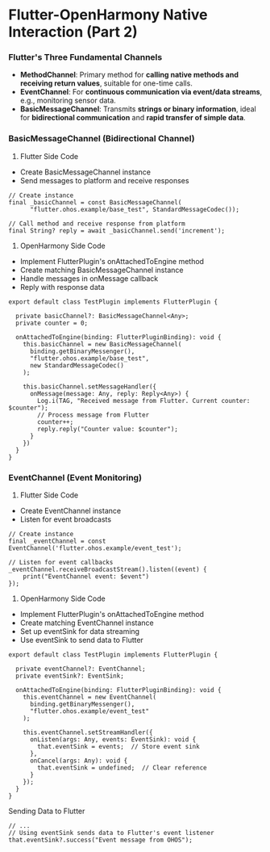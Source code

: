 # Flutter-OpenHarmony Native Interaction (Part 2)

### Flutter's Three Fundamental Channels

- **MethodChannel**: Primary method for **calling native methods and receiving return values**, suitable for one-time calls.
- **EventChannel**: For **continuous communication via event/data streams**, e.g., monitoring sensor data.
- **BasicMessageChannel**: Transmits **strings or binary information**, ideal for **bidirectional communication** and **rapid transfer of simple data**.

### BasicMessageChannel (Bidirectional Channel)

1. Flutter Side Code

- Create BasicMessageChannel instance
- Send messages to platform and receive responses

```
// Create instance
final _basicChannel = const BasicMessageChannel(
      "flutter.ohos.example/base_test", StandardMessageCodec());
      
// Call method and receive response from platform
final String? reply = await _basicChannel.send('increment');
```

1. OpenHarmony Side Code

- Implement FlutterPlugin's onAttachedToEngine method
- Create matching BasicMessageChannel instance
- Handle messages in onMessage callback
- Reply with response data

```
export default class TestPlugin implements FlutterPlugin {
  
  private basicChannel?: BasicMessageChannel<Any>;
  private counter = 0;
  
  onAttachedToEngine(binding: FlutterPluginBinding): void {
    this.basicChannel = new BasicMessageChannel(
      binding.getBinaryMessenger(),
      "flutter.ohos.example/base_test", 
      new StandardMessageCodec()
    );
    
    this.basicChannel.setMessageHandler({
      onMessage(message: Any, reply: Reply<Any>) {
        Log.i(TAG, "Received message from Flutter. Current counter: $counter");
        // Process message from Flutter
        counter++;
        reply.reply("Counter value: $counter");
      }
    })
  }
}
```

### EventChannel (Event Monitoring)

1. Flutter Side Code

- Create EventChannel instance
- Listen for event broadcasts

```
// Create instance
final _eventChannel = const EventChannel('flutter.ohos.example/event_test');
  
// Listen for event callbacks
_eventChannel.receiveBroadcastStream().listen((event) {
    print("EventChannel event: $event")
});
```

1. OpenHarmony Side Code

- Implement FlutterPlugin's onAttachedToEngine method
- Create matching EventChannel instance
- Set up eventSink for data streaming
- Use eventSink to send data to Flutter

```
export default class TestPlugin implements FlutterPlugin {
  
  private eventChannel?: EventChannel;
  private eventSink?: EventSink;
  
  onAttachedToEngine(binding: FlutterPluginBinding): void {
    this.eventChannel = new EventChannel(
      binding.getBinaryMessenger(), 
      "flutter.ohos.example/event_test"
    );
    
    this.eventChannel.setStreamHandler({
      onListen(args: Any, events: EventSink): void {
        that.eventSink = events;  // Store event sink
      },
      onCancel(args: Any): void {
        that.eventSink = undefined;  // Clear reference
      }
    });
  }
}
```

Sending Data to Flutter

```
// ...
// Using eventSink sends data to Flutter's event listener
that.eventSink?.success("Event message from OHOS");
```
